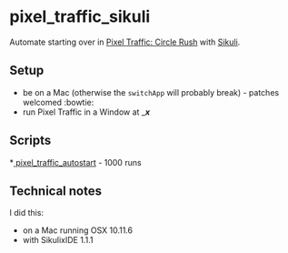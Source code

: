 # pixel_traffic_sikuli

Automate starting over in
[Pixel Traffic: Circle Rush](http://store.steampowered.com/app/696460/Pixel_Traffic_Circle_Rush/)
with [Sikuli](http://www.sikuli.org/).

## Setup

* be on a Mac (otherwise the `switchApp` will probably break) - patches welcomed :bowtie:
* run Pixel Traffic in a Window at ____x___

## Scripts

*[ pixel_traffic_autostart](pixel_traffic_autostart.sikuli/pixel_traffic_autostart.html) - 1000 runs

## Technical notes

I did this:

* on a Mac running OSX 10.11.6
* with SikulixIDE 1.1.1
